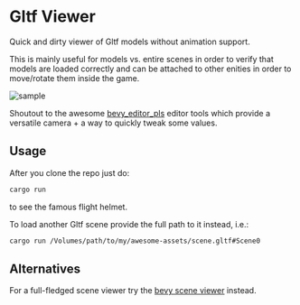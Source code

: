 # Gltf Viewer

Quick and dirty viewer of Gltf models without animation support.

This is mainly useful for models vs. entire scenes in order to verify that models are loaded
correctly and can be attached to other enities in order to move/rotate them inside the game.

![sample](./assets/gltf-viewer.gif)

Shoutout to the awesome [bevy_editor_pls](https://github.com/jakobhellermann/bevy_editor_pls)
editor tools which provide a versatile camera + a way to quickly tweak some values.

## Usage

After you clone the repo just do:

```sh
cargo run
```

to see the famous flight helmet.

To load another Gltf scene provide the full path to it instead, i.e.:

```sh
cargo run /Volumes/path/to/my/awesome-assets/scene.gltf#Scene0
```

## Alternatives

For a full-fledged scene viewer try the [bevy scene
viewer](https://github.com/bevyengine/bevy/blob/main/examples/tools/scene_viewer.rs) instead.
